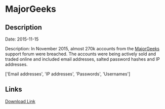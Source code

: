 # MajorGeeks

## Description

Date: 2015-11-15

Description:
In November 2015, almost 270k accounts from the <a href="http://www.majorgeeks.com" target="_blank" rel="noopener">MajorGeeks</a> support forum were breached. The accounts were being actively sold and traded online and included email addresses, salted password hashes and IP addresses.


['Email addresses', 'IP addresses', 'Passwords', 'Usernames']

## Links

[Download Link](https://link-to.net/1229997/540.397477827446/dynamic/?r=aHR0cHM6Ly93d3cubWVkaWFmaXJlLmNvbS92aWV3L0hWTFRrZjNBVmpWaUdGQy9tYWpvcmdlZWtzLmNvbS9maWxl)